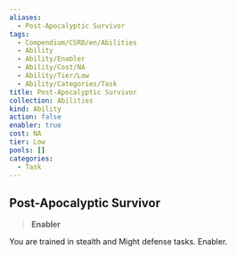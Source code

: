 ```yaml
---
aliases:
  - Post-Apocalyptic Survivor
tags:
  - Compendium/CSRD/en/Abilities
  - Ability
  - Ability/Enabler
  - Ability/Cost/NA
  - Ability/Tier/Low
  - Ability/Categories/Task
title: Post-Apocalyptic Survivor
collection: Abilities
kind: Ability
action: false
enabler: true
cost: NA
tier: Low
pools: []
categories:
  - Task
---
```

## Post-Apocalyptic Survivor    
>**Enabler**  
    
You are trained in stealth and Might defense tasks. Enabler.
